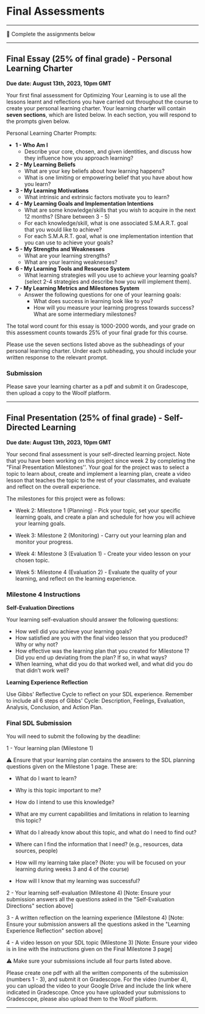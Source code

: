 # Final Assessments

---

<aside>

📝 Complete the assignments below

</aside>

---

## **Final Essay (25% of final grade) - Personal Learning Charter**

**Due date: August 13th, 2023, 10pm GMT**

Your first final assessment for Optimizing Your Learning is to use all the lessons learnt and reflections you have carried out throughout the course to create your personal learning charter. Your learning charter will contain **seven sections**, which are listed below. In each section, you will respond to the prompts given below.

Personal Learning Charter Prompts:
- **1 - Who Am I**
  - Describe your core, chosen, and given identities, and discuss how they influence how you approach learning?
- **2 - My Learning Beliefs**
  - What are your key beliefs about how learning happens?
  - What is one limiting or empowering belief that you have about how you learn?
- **3 - My Learning Motivations** 
  - What intrinsic and extrinsic factors motivate you to learn? 
- **4 - My Learning Goals and Implementation Intentions** 
  - What are some knowledge/skills that you wish to acquire in the next 12 months? (Share between 3 - 5)
  - For each knowledge/skill, what is one associated S.M.A.R.T. goal that you would like to achieve?
  - For each S.M.A.R.T. goal, what is one implementation intention that you can use to achieve your goals?  
- **5 - My Strengths and Weaknesses**
  - What are your learning strengths? 
  - What are your learning weaknesses?
- **6 - My Learning Tools and Resource System** 
  - What learning strategies will you use to achieve your learning goals? (select 2-4 strategies and describe how you will implement them).
- **7 - My Learning Metrics and Milestones System** 
  - Answer the following questions for one of your learning goals:
    - What does success in learning look like to you?
    - How will you measure your learning progress towards success? What are some intermediary milestones?


The total word count for this essay is 1000-2000 words, and your grade on this assessment counts towards 25% of your final grade for this course.

Please use the seven sections listed above as the subheadings of your personal learning charter. Under each subheading, you should include your written response to the relevant prompt.

### Submission

Please save your learning charter as a pdf and submit it on Gradescope, then upload a copy to the Woolf platform.

---

## **Final Presentation (25% of final grade) - Self-Directed Learning**

**Due date: August 13th, 2023, 10pm GMT**

Your second final assessment is your self-directed learning project. Note that you have been working on this project since week 2 by completing the "Final Presentation Milestones''. Your goal for the project was to select a topic to learn about, create and implement a learning plan, create a video lesson that teaches the topic to the rest of your classmates, and evaluate and reflect on the overall experience.  

The milestones for this project were as follows:

- Week 2: Milestone 1 (Planning) - Pick your topic, set your specific learning goals, and create a plan and schedule for how you will achieve your learning goals.

- Week 3: Milestone 2 (Monitoring) - Carry out your learning plan and monitor your progress.

- Week 4: Milestone 3 (Evaluation 1) - Create your video lesson on your chosen topic.

- Week 5: Milestone 4 (Evaluation 2) - Evaluate the quality of your learning, and reflect on the learning experience.

### Milestone 4 Instructions

**Self-Evaluation Directions**

Your learning self-evaluation should answer the following questions:

- How well did you achieve your learning goals? 
- How satisfied are you with the final video lesson that you produced? Why or why not?
- How effective was the learning plan that you created for Milestone 1? Did you end up deviating from the plan? If so, in what ways?
- When learning, what did you do that worked well, and what did you do that didn’t work well?

**Learning Experience Reflection**

Use Gibbs' Reflective Cycle to reflect on your SDL experience. 
Remember to include all 6 steps of Gibbs' Cycle: Description, Feelings, Evaluation, Analysis, Conclusion, and Action Plan.

### Final SDL Submission

You will need to submit the following by the deadline:

1 - Your learning plan (Milestone 1)

<aside>
⚠️ Ensure that your learning plan contains the answers to the SDL planning questions given on the Milestone 1 page. These are:

- What do I want to learn?

- Why is this topic important to me?

- How do I intend to use this knowledge?

- What are my current capabilities and limitations in relation to learning this topic?

- What do I already know about this topic, and what do I need to find out?

- Where can I find the information that I need? (e.g., resources, data sources, people)

- How will my learning take place? (Note: you will be focused on your learning during weeks 3 and 4 of the course)

- How will I know that my learning was successful?
  
</aside>

2 - Your learning self-evaluation (Milestone 4) [Note: Ensure your submission answers all the questions asked in the "Self-Evaluation Directions" section above]

3 - A written reflection on the learning experience (Milestone 4) [Note: Ensure your submission answers all the questions asked in the "Learning Experience Reflection" section above]

4 - A video lesson on your SDL topic (Milestone 3) [Note: Ensure your video is in line with the instructions given on the Final Milestone 3 page]

<aside>

⚠️ Make sure your submissions include all four parts listed above. 

</aside>

Please create one pdf with all the written components of the submission (numbers 1 - 3), and submit it on Gradescope. For the video (number 4), you can upload the video to your Google Drive and include the link where indicated in Gradescope. Once you have uploaded your submissions to Gradescope, please also upload them to the Woolf platform.

---
